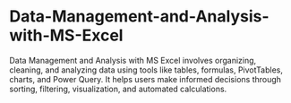 # Data-Management-and-Analysis-with-MS-Excel
Data Management and Analysis with MS Excel involves organizing, cleaning, and analyzing data using tools like tables, formulas, PivotTables, charts, and Power Query. It helps users make informed decisions through sorting, filtering, visualization, and automated calculations.
